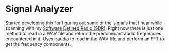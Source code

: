 # Signal Analyzer
Started developing this for figuring out some of the signals that I hear while scanning with my [Software Defined Radio (SDR)]. Right now there is just one method to read in a WAV file and return the predominant audio frequencies encountered in it. Uses [naudio] to read in the WAV file and perform an FFT to get the frequency components.

[Software Defined Radio (SDR)]: <https://www.amazon.com/RTL-SDR-Blog-RTL2832U-Software-Defined/dp/B0129EBDS2>
[naudio]: <https://github.com/naudio/NAudio>

